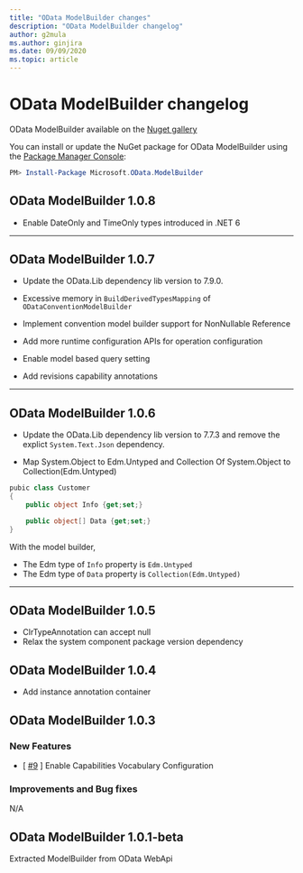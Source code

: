 ```yaml
---
title: "OData ModelBuilder changes"
description: "OData ModelBuilder changelog"
author: g2mula
ms.author: ginjira
ms.date: 09/09/2020
ms.topic: article
---
```


# OData ModelBuilder changelog

OData ModelBuilder available on the [Nuget gallery](https://www.nuget.org/packages/Microsoft.OData.ModelBuilder)

You can install or update the NuGet package for OData ModelBuilder using the [Package Manager Console](https://docs.nuget.org/docs/start-here/using-the-package-manager-console):

```PowerShell
PM> Install-Package Microsoft.OData.ModelBuilder
```

## OData ModelBuilder 1.0.8

* Enable DateOnly and TimeOnly types introduced in .NET 6

---

## OData ModelBuilder 1.0.7

* Update the OData.Lib dependency lib version to 7.9.0.

* Excessive memory in `BuildDerivedTypesMapping` of `ODataConventionModelBuilder`

* Implement convention model builder support for NonNullable Reference

* Add more runtime configuration APIs for operation configuration

* Enable model based query setting

* Add revisions capability annotations

---

## OData ModelBuilder 1.0.6

* Update the OData.Lib dependency lib version to 7.7.3 and remove the explict `System.Text.Json` dependency.

* Map System.Object to Edm.Untyped and Collection Of System.Object to Collection(Edm.Untyped)

```C#
pubic class Customer
{
    public object Info {get;set;}

    public object[] Data {get;set;}
}
```
With the model builder, 
* The Edm type of `Info` property is `Edm.Untyped`
* The Edm type of `Data` property is `Collection(Edm.Untyped)`

---

## OData ModelBuilder 1.0.5

* ClrTypeAnnotation can accept null
* Relax the system component package version dependency

## OData ModelBuilder 1.0.4

* Add instance annotation container

## OData ModelBuilder 1.0.3

### New Features

* [ [#9](https://github.com/OData/ModelBuilder/pull/9) ] Enable Capabilities Vocabulary Configuration

### Improvements and Bug fixes

N/A

## OData ModelBuilder 1.0.1-beta

Extracted ModelBuilder from OData WebApi
